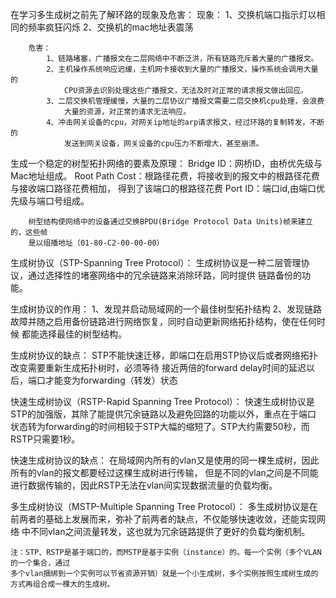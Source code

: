 在学习多生成树之前先了解环路的现象及危害：
		现象：
			1、交换机端口指示灯以相同的频率疯狂闪烁
			2、交换机的mac地址表震荡
			
		危害：
			1、链路堵塞，广播报文在二层网络中不断泛洪，所有链路充斥着大量的广播报文。
			2、主机操作系统响应迟缓，主机网卡接收到大量的广播报文，操作系统会调用大量的
				CPU资源去识别处理这些广播报文，无法及时对正常的请求报文做出回应。
			3、二层交换机管理缓慢，大量的二层协议广播报文需要二层交换机cpu处理，会浪费
				大量的资源，对正常的请求无法响应。
			4、冲击网关设备的cpu，对网关ip地址的arp请求报文，经过环路的复制转发，不断的
				发送到网关设备，网关设备的cpu压力不断增大，甚至崩溃。
				
生成一个稳定的树型拓扑网络的要素及原理：
		Bridge ID：网桥ID，由桥优先级与Mac地址组成。
		Root Path Cost：根路径花费，将接收到的报文中的根路径花费与接收端口路径花费相加，
						得到了该端口的根路径花费
		Port ID：端口id,由端口优先级与端口号组成。
		
		树型结构使网络中的设备通过交换BPDU(Bridge Protocol Data Units)帧来建立的，这些帧
		是以组播地址（01-80-C2-00-00-00）
		
				
				
				
				
				
				
				
				
				
	
生成树协议（STP-Spanning Tree Protocol）：
		生成树协议是一种二层管理协议，通过选择性的堵塞网络中的冗余链路来消除环路，同时提供
		链路备份的功能。
	
生成树协议的作用：
		1、发现并启动局域网的一个最佳树型拓扑结构
		2、发现链路故障并随之启用备份链路进行网络恢复，同时自动更新网络拓扑结构，使在任何时候
		   都能选择最佳的树型结构。

生成树协议的缺点：
		STP不能快速迁移，即端口在启用STP协议后或者网络拓扑改变需要重新生成拓扑树时，必须等待
		接近两倍的forward delay时间的延迟以后，端口才能变为forwarding（转发）状态
	
快速生成树协议（RSTP-Rapid Spanning Tree Protocol）：
		快速生成树协议是STP的加强版，其除了能提供冗余链路以及避免回路的功能以外，重点在于端口
		状态转为forwarding的时间相较于STP大幅的缩短了。STP大约需要50秒，而RSTP只需要1秒。

快速生成树协议的缺点：
		在局域网内所有的vlan又是使用的同一棵生成树，因此所有的vlan的报文都要经过这棵生成树进行传输，
		但是不同的vlan之间是不同能进行数据传输的，因此RSTP无法在vlan间实现数据流量的负载均衡。
		
多生成树协议（MSTP-Multiple Spanning Tree Protocol）：
		多生成树协议是在前两者的基础上发展而来，弥补了前两者的缺点，不仅能够快速收敛，还能实现网络
		中不同vlan之间流量转发，这也就为冗余链路提供了更好的负载均衡机制。
		
	注：STP、RSTP是基于端口的，而MSTP是基于实例（instance）的。每一个实例（多个VLAN的一个集合，通过
	多个vlan捆绑到一个实例可以节省资源开销）就是一个小生成树，多个实例按照生成树生成的方式再组合成一棵大的生成树。
	

	